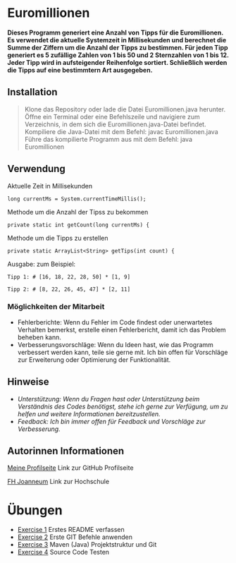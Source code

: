 
# Euromillionen

**Dieses Programm generiert eine Anzahl von Tipps für die Euromillionen. Es verwendet die aktuelle Systemzeit in Millisekunden und berechnet die Summe der Ziffern um die Anzahl der Tipps zu bestimmen. Für jeden Tipp generiert es 5 zufällige Zahlen von 1 bis 50 und 2 Sternzahlen von 1 bis 12. Jeder Tipp wird in aufsteigender Reihenfolge sortiert. Schließlich werden die Tipps auf eine bestimmtern Art ausgegeben.**

## Installation

> Klone das Repository oder lade die Datei Euromillionen.java herunter.     
> Öffne ein Terminal oder eine Befehlszeile und navigiere zum Verzeichnis, in dem sich die Euromillionen.java-Datei befindet.   
> Kompiliere die Java-Datei mit dem Befehl: javac Euromillionen.java   
> Führe das kompilierte Programm aus mit dem Befehl: java Euromillionen

## Verwendung

Aktuelle Zeit in Millisekunden
````
long currentMs = System.currentTimeMillis();
````
Methode um die Anzahl der Tipss zu bekommen
````
private static int getCount(long currentMs) {
````
Methode um die Tipps zu erstellen
````
private static ArrayList<String> getTips(int count) {
````
Ausgabe: zum Beispiel:
````
Tipp 1: # [16, 18, 22, 28, 50] * [1, 9]

Tipp 2: # [8, 22, 26, 45, 47] * [2, 11]
````

### Möglichkeiten der Mitarbeit

- Fehlerberichte: Wenn du Fehler im Code findest oder unerwartetes Verhalten bemerkst, erstelle einen Fehlerbericht, damit ich das Problem beheben kann.
- Verbesserungsvorschläge: Wenn du Ideen hast, wie das Programm verbessert werden kann, teile sie gerne mit. Ich bin offen für Vorschläge zur Erweiterung oder Optimierung der Funktionalität.

## Hinweise

- *Unterstützung: Wenn du Fragen hast oder Unterstützung beim Verständnis des Codes benötigst, stehe ich gerne zur Verfügung, um zu helfen und weitere Informationen bereitzustellen.*
- *Feedback: Ich bin immer offen für Feedback und Vorschläge zur Verbesserung.*

## Autorinnen Informationen

[Meine Profilseite](https://github.com/IvanaFerlin/msd23_Ferlin_Ivana.git)  Link zur GitHub Profilseite

[FH Joanneum](https://www.fh-joanneum.at) Link zur Hochschule

# Übungen

- [Exercise 1](exercise1.md) Erstes README verfassen
- [Exercise 2](exercise2.md) Erste GIT Befehle anwenden
- [Exercise 3](exercise3.md) Maven (Java) Projektstruktur und Git
- [Exercise 4](exercise4.md) Source Code Testen